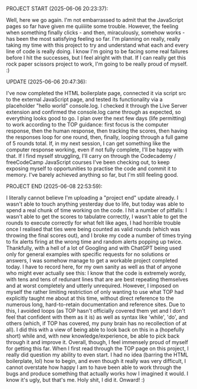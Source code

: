 PROJECT START (2025-06-06 20:23:37):

Well, here we go again. I'm not embarrassed to admit that the JavaScript pages so far have given me quiiiiite some trouble. However, the feeling when something finally clicks - and then, miraculously, somehow works - has been the most satisfying feeling so far. I'm planning on really, really taking my time with this project to try and understand what each and every line of code is really doing. I know I'm going to be facing some real failures before I hit the successes, but I feel alright with that. If I can really get this rock paper scissors project to work, I'm going to be really proud of myself. :)

UPDATE (2025-06-06 20:47:36):

I've now completed the HTML boilerplate page, connected it via script src to the external JavaScript page, and tested its functionality via a placeholder "hello world" console.log. I checked it through the Live Server extension and confirmed the console.log came through as expected, so everything looks good to go. I plan over the next few days (life permitting) to work according to the TOP guidance: first focus is the computer response, then the human response, then tracking the scores, then having the responses loop for one round, then, finally, looping through a full game of 5 rounds total. If, in my next session, I can get something like the computer response working, even if not fully complete, I'll be happy with that. If I find myself struggling, I'll carry on through the Codecademy / freeCodeCamp JavaScript courses I've been checking out, to keep exposing myself to opportunities to practise the code and commit it to memory. I've barely achieved anything so far, but I'm still feeling good.

PROJECT END (2025-06-08 22:53:59):

I literally cannot believe I'm uploading a "project end" update already. I wasn't able to touch anything yesterday due to life, but today was able to spend a real chunk of time working on the code. I hit a number of pitfalls: I wasn't able to get the scores to tabulatre correctly, I wasn't able to get the rounds to execute correctly for what felt like ages, I had horrible trouble once I realised that ties were being counted as valid rounds (which was throwing the final scores out), and I broke my code a number of times trying to fix alerts firing at the wrong time and random alerts popping up twice. Thankfully, with a hell of a lot of Googling and with ChatGPT being used only for general examples with specific requests for no solutions or answers, I was somehow manage to get a workable project completed today. I have to record here, for my own sanity as well as that of anyone who might ever actually see this: I know that the code is extremely wordy, with tens and tens of redunant lines that are are best repeating themselves and at worst completely and utterly unrequired. However, I imposed on myself the rather limiting restriction of only wanting to use what TOP had explicitly taught me about at this time, without direct reference to the numerous long, hard-to-retain documentation and reference sites. Due to this, I avoided loops (as TOP hasn't officially covered them yet and I don't feel that confident with them as it is) as well as syntax like 'while', 'do', and others (which, if TOP has covered, my puny brain has no recollection of at all). I did this with a view of being able to look back on this in a (hopefully short) while and, with new knowledge/experience, be able to pick back through it and improve it. Overall, though, I feel immensely proud of myself for getting this far. When I first read through the TOP page on this project, I really did question my ability to even start. I had no idea (barring the HTML boilerplate, lol) how to begin, and even though it really was very difficult, I cannot overstate how happy I am to have been able to work through the bugs and produce something that actually works how I imagined it would. I know it's ugly, but that's me. Holy shit, I did it. Onward! :)